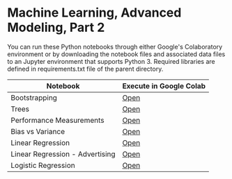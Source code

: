 # Machine Learning, Advanced Modeling, Part 2
You can run these Python notebooks through either Google's Colaboratory environment or by downloading the notebook files and associated data files to an Jupyter environment that supports Python 3.  Required libraries are defined in requirements.txt file of the parent directory.

| Notebook|  Execute in Google Colab |
|-|-|
| Bootstrapping | [Open](http://colab.research.google.com/github/slankas/DataScienceNotebooks/blob/master/ModelingPart2/1%20-%20632%20Bootstrap.ipynb)  |
| Trees | [Open](http://colab.research.google.com/github/slankas/DataScienceNotebooks/blob/master/ModelingPart2/2%20-%20Model%20Validation%2C%20data%20sets.ipynb)  |
| Performance Measurements | [Open](http://colab.research.google.com/github/slankas/DataScienceNotebooks/blob/master/ModelingPart2/3%20-%20Performance.ipynb)  |
| Bias vs Variance | [Open](http://colab.research.google.com/github/slankas/DataScienceNotebooks/blob/master/ModelingPart2/4%20-%20Bias%20vs%20Variance.ipynb)  |
| Linear Regression | [Open](http://colab.research.google.com/github/slankas/DataScienceNotebooks/blob/master/ModelingPart2/5%20-%20Linear%20Regression.ipynb)  |
| Linear Regression - Advertising | [Open](http://colab.research.google.com/github/slankas/DataScienceNotebooks/blob/master/ModelingPart2/5a%20-%20Linear%20Regressions%20-%20Advertising.ipynb)  |
| Logistic Regression | [Open](http://colab.research.google.com/github/slankas/DataScienceNotebooks/blob/master/ModelingPart2/6%20-%20Logistic%20Regression.ipynb)  |